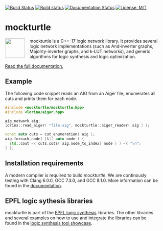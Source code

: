 [![Build Status](https://travis-ci.org/lsils/mockturtle.svg?branch=master)](https://travis-ci.org/lsils/mockturtle)
[![Build status](https://ci.appveyor.com/api/projects/status/2jo09dyjl8t8psrj?svg=true)](https://ci.appveyor.com/project/msoeken/mockturtle)
[![Documentation Status](https://readthedocs.org/projects/mockturtle/badge/?version=latest)](http://mockturtle.readthedocs.io/en/latest/?badge=latest)
[![License: MIT](https://img.shields.io/badge/License-MIT-yellow.svg)](https://opensource.org/licenses/MIT)

# mockturtle

<img src="https://cdn.rawgit.com/lsils/mockturtle/master/mockturtle.svg" width="64" height="64" align="left" style="margin-right: 12pt" />
mockturtle is a C++-17 logic network library.  It provides several logic
network implementations (such as And-inverter graphs, Majority-inverter graphs,
and k-LUT networks), and generic algorithms for logic synthesis and logic
optimization.

[Read the full documentation.](http://mockturtle.readthedocs.io/en/latest/?badge=latest)

## Example

The following code snippet reads an AIG from an Aiger file, enumerates all cuts
and prints them for each node.

```c++
#include <mockturtle/mockturtle.hpp>
#include <lorina/aiger.hpp>

aig_network aig;
lorina::read_aiger( "file.aig", mockturtle::aiger_reader( aig ) );

const auto cuts = cut_enumeration( aig );
aig.foreach_node( [&]( auto node ) {
  std::cout << cuts.cuts( aig.node_to_index( node ) ) << "\n";
} );
```

## Installation requirements

A modern compiler is required to build *mockturtle*.  We are continously
testing with Clang 6.0.0, GCC 7.3.0, and GCC 8.1.0.  More information can be
found in the [documentation](http://mockturtle.readthedocs.io/en/latest/installation.html).

## EPFL logic sythesis libraries

mockturtle is part of the [EPFL logic synthesis](https://lsi.epfl.ch/page-138455-en.html) libraries.  The other libraries and several examples on how to use and integrate the libraries can be found in the [logic synthesis tool showcase](https://github.com/lsils/lstools-showcase).

